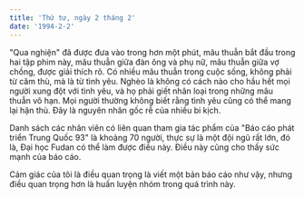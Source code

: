 ```yaml
---
title: 'Thứ tư, ngày 2 tháng 2'
date: '1994-2-2'
---
```

"Qua nghiện" đã được đưa vào trong hơn một phút, mâu thuẫn bắt đầu trong hai tập phim này, mâu thuẫn giữa đàn ông và phụ nữ, mâu thuẫn giữa vợ chồng, được giải thích rõ. Có nhiều mâu thuẫn trong cuộc sống, không phải từ căm thù, mà là từ tình yêu. Nghèo là không có cách nào cho hầu hết mọi người xung đột với tình yêu, và họ phải giết nhân loại trong những mâu thuẫn vô hạn. Mọi người thường không biết rằng tình yêu cũng có thể mang lại hận thù. Đây là nguyên nhân gốc rễ của nhiều bi kịch.

Danh sách các nhân viên có liên quan tham gia tác phẩm của "Báo cáo phát triển Trung Quốc 93" là khoảng 70 người, thực sự là một đội ngũ rất lớn, đó là, Đại học Fudan có thể làm được điều này. Điều này cũng cho thấy sức mạnh của báo cáo.

Cảm giác của tôi là điều quan trọng là viết một bản báo cáo như vậy, nhưng điều quan trọng hơn là huấn luyện nhóm trong quá trình này.